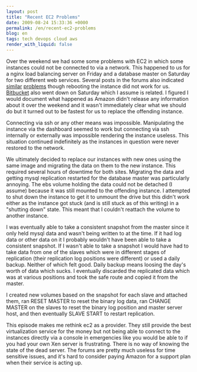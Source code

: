 ```yaml
---
layout: post
title: "Recent EC2 Problems"
date: 2009-08-24 15:33:36 +0000
permalink: /en/recent-ec2-problems
blog: en
tags: tech devops cloud aws
render_with_liquid: false
---
```


Over the weekend we had some some problems with EC2 in which some
instances could not be connected to via a network. This happened to us
for a nginx load balancing server on Friday and a database master on
Saturday for two different web services. Several posts in the forums
also indicated
[similar](http://developer.amazonwebservices.com/connect/thread.jspa?threadID=35468&tstart=30)
[problems](http://developer.amazonwebservices.com/connect/thread.jspa?threadID=35466&tstart=30)
though rebooting the instance did not work for us.
[Bitbucket](http://www.bitbucket.org) also went down on Saturday which I
assume is related. I figured I would document what happened as Amazon
didn't release any information about it over the weekend and it wasn't
immediately clear what we should do but it turned out to be fastest for
us to replace the offending instance.

Connecting via ssh or any other means was impossible. Manipulating the
instance via the dashboard seemed to work but connecting via ssh
internally or externally was impossible rendering the instance useless.
This situation continued indefinitely as the instances in question were
never restored to the network.

We ultimately decided to replace our instances with new ones using the
same image and migrating the data on them to the new instance. This
required several hours of downtime for both sites. Migrating the data
and getting mysql replication restarted for the database master was
particularly annoying. The ebs volume holding the data could not be
detached (I assume) because it was still mounted to the offending
instance. I attempted to shut down the instance to get it to unmount the
drive but this didn't work either as the instance got stuck (and is
still stuck as of this writing) in a "shutting down" state. This meant
that I couldn't reattach the volume to another instance.

I was eventually able to take a consistent snapshot from the master
since it only held mysql data and wasn't being written to at the time.
If it had log data or other data on it I probably wouldn't have been
able to take a consistent snapshot. If I wasn't able to take a snapshot
I would have had to take data from one of the slaves which were in
different stages of replication (their replication log positions were
different) or used a daily backup. Neither of which felt good. Daily
backup means loosing the day's worth of data which sucks. I eventually
discarded the replicated data which was at various positions and took
the safe route and copied it from the master.

I created new volumes based on the snapshot for each slave and attached
them, ran RESET MASTER to reset the binary log data, ran CHANGE MASTER
on the slaves to reset the binary log position and master server host,
and then eventually SLAVE START to restart replication.

This episode makes me rethink ec2 as a provider. They still provide the
best virtualization service for the money but not being able to connect
to the instances directly via a console in emergencies like you would be
able to if you had your own Xen server is frustrating. There is no way
of knowing the state of the dead server. The forums are pretty much
useless for time sensitive issues, and it's hard to consider paying
Amazon for a support plan when their service is acting up.
